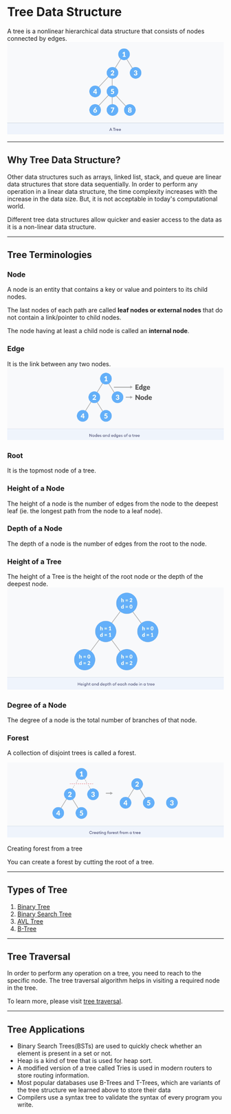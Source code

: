 # Tree Data Structure

A tree is a nonlinear hierarchical data structure that consists of nodes connected by edges.
![tree](/images/tree.png)

---

## Why Tree Data Structure?

Other data structures such as arrays, linked list, stack, and queue are linear data structures that store data sequentially. In order to perform any operation in a linear data structure, the time complexity increases with the increase in the data size. But, it is not acceptable in today's computational world.

Different tree data structures allow quicker and easier access to the data as it is a non-linear data structure.

---

## Tree Terminologies

### Node

A node is an entity that contains a key or value and pointers to its child nodes.

The last nodes of each path are called **leaf nodes or external nodes** that do not contain a link/pointer to child nodes.

The node having at least a child node is called an **internal node**.

### Edge

It is the link between any two nodes.
![node](/images/nodes.png)
### Root
It is the topmost node of a tree.

### Height of a Node

The height of a node is the number of edges from the node to the deepest leaf (ie. the longest path from the node to a leaf node).

### Depth of a Node

The depth of a node is the number of edges from the root to the node.

### Height of a Tree

The height of a Tree is the height of the root node or the depth of the deepest node.
![depth](/images/depth.png)

### Degree of a Node

The degree of a node is the total number of branches of that node.

### Forest

A collection of disjoint trees is called a forest.

![forest](/images/forest.png)

Creating forest from a tree

You can create a forest by cutting the root of a tree.

---

## Types of Tree

1. [Binary Tree](https://www.programiz.com/dsa/binary-tree)
2. [Binary Search Tree](https://www.programiz.com/dsa/binary-search-tree)
3. [AVL Tree](https://www.programiz.com/dsa/avl-tree)
4. [B-Tree](https://www.programiz.com/dsa/b-tree)

---

## Tree Traversal

In order to perform any operation on a tree, you need to reach to the specific node. The tree traversal algorithm helps in visiting a required node in the tree.

To learn more, please visit [tree traversal](https://www.programiz.com/dsa/tree-traversal).

---

## Tree Applications

- Binary Search Trees(BSTs) are used to quickly check whether an element is present in a set or not.
- Heap is a kind of tree that is used for heap sort.
- A modified version of a tree called Tries is used in modern routers to store routing information.
- Most popular databases use B-Trees and T-Trees, which are variants of the tree structure we learned above to store their data
- Compilers use a syntax tree to validate the syntax of every program you write.